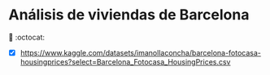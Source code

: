 # Análisis de viviendas de Barcelona

:metal: :octocat:

-[x]  https://www.kaggle.com/datasets/imanollaconcha/barcelona-fotocasa-housingprices?select=Barcelona_Fotocasa_HousingPrices.csv
